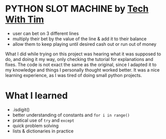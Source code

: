 # PYTHON SLOT MACHINE by [Tech With Tim](https://www.youtube.com/watch?v=th4OBktqK1I&list=WL&index=42)
- user can bet on 3 different lines
- multiply their bet by the value of the line & add it to their balance
- allow them to keep playing until desired cash out or run out of money

What I did while trying on this project was hearing what it was supposed to do, and doing it my way, only checking the tutorial for explanations and fixes. The code is not exact the same as the original, since I adapted it to my knowledge and things I personally thought worked better. It was a nice learning experience, as I was tired of doing small python projects.

# What I learned
- .isdigit()
- better understanding of constants and `for i in range()`
- pratical use of `try` and `except`
- quick problem solving
- lists & dictionaries in practice 